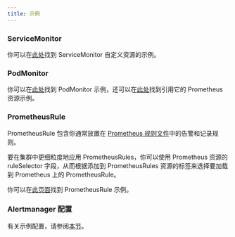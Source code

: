 ```yaml
---
title: 示例
---
```


### ServiceMonitor

你可以在[此处](https://github.com/prometheus-operator/prometheus-operator/blob/master/example/prometheus-operator-crd/monitoring.coreos.com_servicemonitors.yaml)找到 ServiceMonitor 自定义资源的示例。

### PodMonitor

你可以在[此处](https://github.com/prometheus-operator/prometheus-operator/blob/master/example/user-guides/getting-started/example-app-pod-monitor.yaml)找到 PodMonitor 示例，还可以在[此处](https://github.com/prometheus-operator/prometheus-operator/blob/master/example/user-guides/getting-started/prometheus-pod-monitor.yaml)找到引用它的 Prometheus 资源示例。

### PrometheusRule

PrometheusRule 包含你通常放置在 [Prometheus 规则文件](https://prometheus.io/docs/prometheus/latest/configuration/recording_rules/)中的告警和记录规则。

要在集群中更细粒度地应用 PrometheusRules，你可以使用 Prometheus 资源的 ruleSelector 字段，从而根据添加到 PrometheusRules 资源的标签来选择要加载到 Prometheus 上的 PrometheusRule。

你可以在[此页面](https://github.com/prometheus-operator/prometheus-operator/blob/master/Documentation/user-guides/alerting.md)找到 PrometheusRule 示例。

### Alertmanager 配置

有关示例配置，请参阅[本节](../../how-to-guides/advanced-user-guides/monitoring-v2-configuration-guides/advanced-configuration/alertmanager.md#alertmanager-配置示例)。